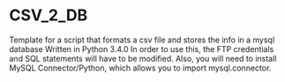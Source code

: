 # CSV_2_DB
Template for a script that formats a csv file and stores the info in a mysql database
Written in Python 3.4.0
In order to use this, the FTP credentials and SQL statements will have to be modified.
Also, you will need to install MySQL Connector/Python, which allows you to import mysql.connector.
